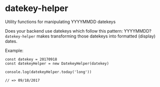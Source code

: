# datekey-helper
Utility functions for manipulating YYYYMMDD datekeys

Does your backend use datekeys which follow this pattern: YYYYMMDD?
`datekey-helper` makes transforming those datekeys into formatted (display) dates.

Example:
```
const datekey = 20170918
const datekeyHelper = new DatekeyHelper(datekey)

console.log(datekeyHelper.today('long'))

// => 09/18/2017
```
